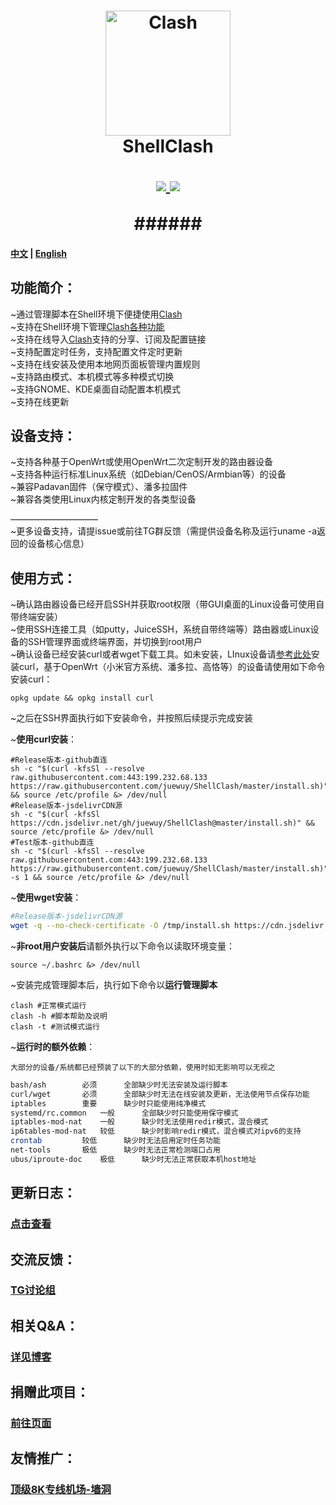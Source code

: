 <h1 align="center">
  <img src="https://github.com/Dreamacro/clash/raw/master/docs/logo.png" alt="Clash" width="200">
  <br>ShellClash<br>

  <p align="center">
	<a target="_blank" href="https://github.com/Dreamacro/clash/releases">
    <img src="https://img.shields.io/github/release/Dreamacro/Clash.svg?style=flat-square&label=Clash">
  </a>
  <a target="_blank" href="https://github.com/juewuy/ShellClash/releases">
    <img src="https://img.shields.io/github/release/juewuy/ShellClash.svg?style=flat-square&label=ShellClash&colorB=green">
  </a>
  </p>
###### <br>

####  [中文](README_CN.md) | [English](README.md) 

功能简介：
--

~通过管理脚本在Shell环境下便捷使用[Clash](https://github.com/Dreamacro/clash)<br>
~支持在Shell环境下管理[Clash各种功能](https://lancellc.gitbook.io/clash)<br>
~支持在线导入[Clash](https://github.com/Dreamacro/clash)支持的分享、订阅及配置链接<br>~支持配置定时任务，支持配置文件定时更新<br>~支持在线安装及使用本地网页面板管理内置规则<br>
~支持路由模式、本机模式等多种模式切换<br>~支持GNOME、KDE桌面自动配置本机模式<br>~支持在线更新<br>

设备支持：
--

~支持各种基于OpenWrt或使用OpenWrt二次定制开发的路由器设备<br>
~支持各种运行标准Linux系统（如Debian/CenOS/Armbian等）的设备<br>~兼容Padavan固件（保守模式）、潘多拉固件<br>~兼容各类使用Linux内核定制开发的各类型设备<br>

——————————<br>
~更多设备支持，请提issue或前往TG群反馈（需提供设备名称及运行uname -a返回的设备核心信息）<br>

使用方式：
--
~确认路由器设备已经开启SSH并获取root权限（带GUI桌面的Linux设备可使用自带终端安装）<br>
~使用SSH连接工具（如putty，JuiceSSH，系统自带终端等）路由器或Linux设备的SSH管理界面或终端界面，并切换到root用户<br>
~确认设备已经安装curl或者wget下载工具。如未安装，LInux设备请[参考此处](https://www.howtoing.com/install-curl-in-linux)安装curl，基于OpenWrt（小米官方系统、潘多拉、高恪等）的设备请使用如下命令安装curl：<br>

```shell
opkg update && opkg install curl
```

~之后在SSH界面执行如下安装命令，并按照后续提示完成安装<br>

~**使用curl安装**：<br>

```Shell
#Release版本-github直连
sh -c "$(curl -kfsSl --resolve raw.githubusercontent.com:443:199.232.68.133 https://raw.githubusercontent.com/juewuy/ShellClash/master/install.sh)" && source /etc/profile &> /dev/null
#Release版本-jsdelivrCDN源
sh -c "$(curl -kfsSl https://cdn.jsdelivr.net/gh/juewuy/ShellClash@master/install.sh)" && source /etc/profile &> /dev/null
#Test版本-github直连
sh -c "$(curl -kfsSl --resolve raw.githubusercontent.com:443:199.232.68.133 https://raw.githubusercontent.com/juewuy/ShellClash/master/install.sh)" -s 1 && source /etc/profile &> /dev/null
```

~**使用wget安装**：<br>

```sh
#Release版本-jsdelivrCDN源
wget -q --no-check-certificate -O /tmp/install.sh https://cdn.jsdelivr.net/gh/juewuy/ShellClash@master/install.sh  && sh /tmp/install.sh && source /etc/profile &> /dev/null
```

~**非root用户安装后**请额外执行以下命令以读取环境变量：<br>

```shell
source ~/.bashrc &> /dev/null
```

~安装完成管理脚本后，执行如下命令以**运行管理脚本**<br>

```Shell
clash #正常模式运行
clash -h #脚本帮助及说明
clash -t #测试模式运行
```

~**运行时的额外依赖**：<br>

`大部分的设备/系统都已经预装了以下的大部分依赖，使用时如无影响可以无视之`

```sh
bash/ash		必须		全部缺少时无法安装及运行脚本
curl/wget		必须		全部缺少时无法在线安装及更新，无法使用节点保存功能
iptables		重要		缺少时只能使用纯净模式
systemd/rc.common	一般		全部缺少时只能使用保守模式
iptables-mod-nat	一般		缺少时无法使用redir模式，混合模式
ip6tables-mod-nat	较低		缺少时影响redir模式，混合模式对ipv6的支持
crontab			较低		缺少时无法启用定时任务功能
net-tools		极低		缺少时无法正常检测端口占用
ubus/iproute-doc	极低		缺少时无法正常获取本机host地址
```



更新日志：
--

### [点击查看](https://github.com/juewuy/ShellClash/releases)

交流反馈：
--
### [TG讨论组](https://t.me/clashfm) 

相关Q&A：
--

### [详见博客](https://juewuy.github.io)

## 捐赠此项目：

### [前往页面](https://juewuy.github.io/yOF4Yf06Q/)

友情推广：
--
### [顶级8K专线机场-墙洞](https://dler.best/auth/register?affid=89698)
